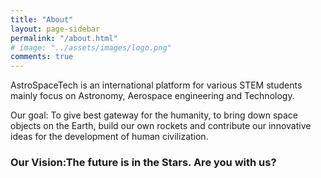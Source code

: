 ```yaml
---
title: "About"
layout: page-sidebar
permalink: "/about.html"
# image: "../assets/images/logo.png"
comments: true
---
```


AstroSpaceTech is an international platform for various STEM students mainly focus on Astronomy, Aerospace engineering and Technology.

Our goal: To give best gateway for the humanity, to bring down space objects on the Earth, build our own rockets and contribute our innovative ideas for the development of human civilization.
### Our Vision:The future is in the Stars. Are you with us?
